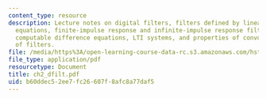 ```yaml
---
content_type: resource
description: Lecture notes on digital filters, filters defined by linear difference
  equations, finite-impulse response and infinite-impulse response filters, recursively
  computable difference equations, LTI systems, and properties of convolution/combinations
  of filters.
file: /media/https%3A/open-learning-course-data-rc.s3.amazonaws.com/hst-582j-biomedical-signal-and-image-processing-spring-2007/b60ddec52ee7fc26607f8afc8a77daf5_ch2_dfilt.pdf
file_type: application/pdf
resourcetype: Document
title: ch2_dfilt.pdf
uid: b60ddec5-2ee7-fc26-607f-8afc8a77daf5
---
```

